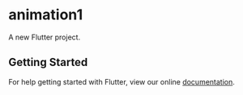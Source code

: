 # animation1

A new Flutter project.

## Getting Started

For help getting started with Flutter, view our online
[documentation](https://flutter.io/).
